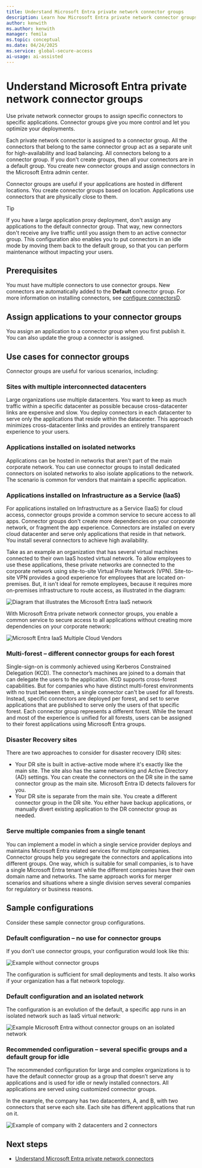 ```yaml
---
title: Understand Microsoft Entra private network connector groups
description: Learn how Microsoft Entra private network connector groups work and how they're used by Microsoft Entra Private Access and application proxy.
author: kenwith
ms.author: kenwith
manager: femila
ms.topic: conceptual
ms.date: 04/24/2025
ms.service: global-secure-access
ai-usage: ai-assisted
---
```


# Understand Microsoft Entra private network connector groups

Use private network connector groups to assign specific connectors to specific applications. Connector groups give you more control and let you optimize your deployments.

Each private network connector is assigned to a connector group. All the connectors that belong to the same connector group act as a separate unit for high-availability and load balancing. All connectors belong to a connector group. If you don't create groups, then all your connectors are in a default group. You create new connector groups and assign connectors in the Microsoft Entra admin center.

Connector groups are useful if your applications are hosted in different locations. You create connector groups based on location. Applications use connectors that are physically close to them.

> [!TIP]
> If you have a large application proxy deployment, don't assign any applications to the default connector group. That way, new connectors don't receive any live traffic until you assign them to an active connector group. This configuration also enables you to put connectors in an idle mode by moving them back to the default group, so that you can perform maintenance without impacting your users.

## Prerequisites

You must have multiple connectors to use connector groups. New connectors are automatically added to the **Default** connector group. For more information on installing connectors, see [configure connectorsD](how-to-configure-connectors.md).


## Assign applications to your connector groups

You assign an application to a connector group when you first publish it. You can also update the group a connector is assigned.

## Use cases for connector groups

Connector groups are useful for various scenarios, including:

### Sites with multiple interconnected datacenters

Large organizations use multiple datacenters. You want to keep as much traffic within a specific datacenter as possible because cross-datacenter links are expensive and slow. You deploy connectors in each datacenter to serve only the applications that reside within the datacenter. This approach minimizes cross-datacenter links and provides an entirely transparent experience to your users.

### Applications installed on isolated networks

Applications can be hosted in networks that aren't part of the main corporate network. You can use connector groups to install dedicated connectors on isolated networks to also isolate applications to the network. The scenario is common for vendors that maintain a specific application.

### Applications installed on Infrastructure as a Service (IaaS)

For applications installed on Infrastructure as a Service (IaaS) for cloud access, connector groups provide a common service to secure access to all apps. Connector groups don't create more dependencies on your corporate network, or fragment the app experience. Connectors are installed on every cloud datacenter and serve only applications that reside in that network. You install several connectors to achieve high availability.

Take as an example an organization that has several virtual machines connected to their own IaaS hosted virtual network. To allow employees to use these applications, these private networks are connected to the corporate network using site-to-site Virtual Private Network (VPN). Site-to-site VPN provides a good experience for employees that are located on-premises. But, it isn't ideal for remote employees, because it requires more on-premises infrastructure to route access, as illustrated in the diagram:

![Diagram that illustrates the Microsoft Entra IaaS network](./media/concept-connector-groups/application-proxy-iaas-network.png)
  
With Microsoft Entra private network connector groups, you enable a common service to secure access to all applications without creating more dependencies on your corporate network:

![Microsoft Entra IaaS Multiple Cloud Vendors](./media/concept-connector-groups/application-proxy-multiple-cloud-vendors.png)

### Multi-forest – different connector groups for each forest

Single-sign-on is commonly achieved using Kerberos Constrained Delegation (KCD). The connector’s machines are joined to a domain that can delegate the users to the application. KCD supports cross-forest capabilities. But for companies who have distinct multi-forest environments with no trust between them, a single connector can't be used for all forests. Instead, specific connectors are deployed per forest, and set to serve applications that are published to serve only the users of that specific forest. Each connector group represents a different forest. While the tenant and most of the experience is unified for all forests, users can be assigned to their forest applications using Microsoft Entra groups.

### Disaster Recovery sites

There are two approaches to consider for disaster recovery (DR) sites:

* Your DR site is built in active-active mode where it's exactly like the main site. The site also has the same networking and Active Directory (AD) settings. You can create the connectors on the DR site in the same connector group as the main site. Microsoft Entra ID detects failovers for you.
* Your DR site is separate from the main site. You create a different connector group in the DR site. You either have backup applications, or manually divert existing application to the DR connector group as needed.

### Serve multiple companies from a single tenant

You can implement a model in which a single service provider deploys and maintains Microsoft Entra related services for multiple companies. Connector groups help you segregate the connectors and applications into different groups. One way, which is suitable for small companies, is to have a single Microsoft Entra tenant while the different companies have their own domain name and networks. The same approach works for merger scenarios and situations where a single division serves several companies for regulatory or business reasons.

## Sample configurations

Consider these sample connector group configurations.

### Default configuration – no use for connector groups

If you don’t use connector groups, your configuration would look like this:

![Example without connector groups](./media/concept-connector-groups/application-proxy-sample-config-1.png)

The configuration is sufficient for small deployments and tests. It also works if your organization has a flat network topology.

### Default configuration and an isolated network

The configuration is an evolution of the default, a specific app runs in an isolated network such as IaaS virtual network:

![Example Microsoft Entra without connector groups on an isolated network](./media/concept-connector-groups/application-proxy-sample-config-2.png)

### Recommended configuration – several specific groups and a default group for idle

The recommended configuration for large and complex organizations is to have the default connector group as a group that doesn’t serve any applications and is used for idle or newly installed connectors. All applications are served using customized connector groups.

In the example, the company has two datacenters, A, and B, with two connectors that serve each site. Each site has different applications that run on it.

![Example of company with 2 datacenters and 2 connectors](./media/concept-connector-groups/application-proxy-sample-config-3.png)



## Next steps

- [Understand Microsoft Entra private network connectors](concept-connectors.md)
